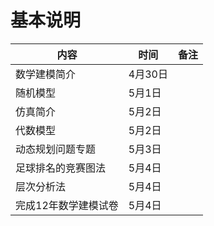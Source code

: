 # 基本说明
|内容|时间|备注|
|---|---|---|
|数学建模简介|4月30日||
|随机模型|5月1日||
|仿真简介|5月2日||
| 代数模型| 5月2日||
|动态规划问题专题|5月3日||
|足球排名的竞赛图法| 5月4日 ||
|层次分析法|5月4日||
|完成12年数学建模试卷|5月4日||

